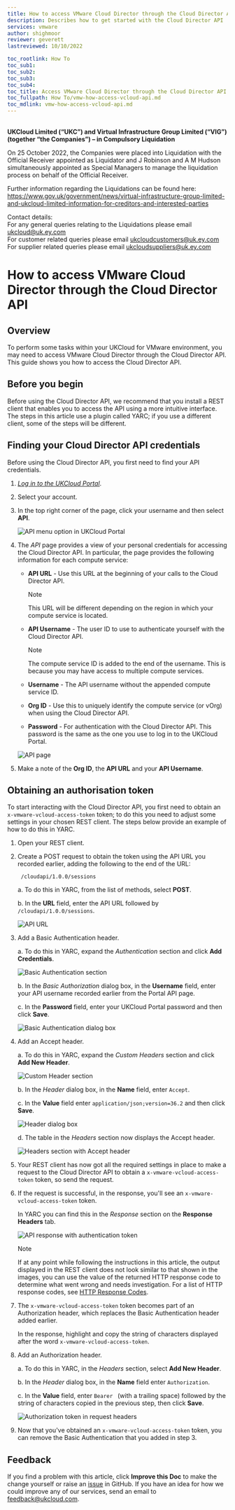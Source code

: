 ```yaml
---
title: How to access VMware Cloud Director through the Cloud Director API
description: Describes how to get started with the Cloud Director API
services: vmware
author: shighmoor
reviewer: geverett
lastreviewed: 10/10/2022

toc_rootlink: How To
toc_sub1:
toc_sub2:
toc_sub3:
toc_sub4:
toc_title: Access VMware Cloud Director through the Cloud Director API
toc_fullpath: How To/vmw-how-access-vcloud-api.md
toc_mdlink: vmw-how-access-vcloud-api.md
---
```


<br>**UKCloud Limited (“UKC”) and Virtual Infrastructure Group Limited (“VIG”) (together “the Companies”) – in Compulsory Liquidation**

On 25 October 2022, the Companies were placed into Liquidation with the Official Receiver appointed as Liquidator and J Robinson and A M Hudson simultaneously appointed as Special Managers to manage the liquidation process on behalf of the Official Receiver.

Further information regarding the Liquidations can be found here: <https://www.gov.uk/government/news/virtual-infrastructure-group-limited-and-ukcloud-limited-information-for-creditors-and-interested-parties>

Contact details:<br>
For any general queries relating to the Liquidations please email <ukcloud@uk.ey.com><br>
For customer related queries please email <ukcloudcustomers@uk.ey.com><br>
For supplier related queries please email <ukcloudsuppliers@uk.ey.com>

# How to access VMware Cloud Director through the Cloud Director API

## Overview

To perform some tasks within your UKCloud for VMware environment, you may need to access VMware Cloud Director through the Cloud Director API. This guide shows you how to access the Cloud Director API.

## Before you begin

Before using the Cloud Director API, we recommend that you install a REST client that enables you to access the API using a more intuitive interface. The steps in this article use a plugin called YARC; if you use a different client, some of the steps will be different.

## Finding your Cloud Director API credentials

Before using the Cloud Director API, you first need to find your API credentials.

1. [*Log in to the UKCloud Portal*](../portal/ptl-gs.md#logging-in-to-the-ukcloud-portal).

2. Select your account.

3. In the top right corner of the page, click your username and then select **API**.

    ![API menu option in UKCloud Portal](images/vmw-portal-mnu-api.png)

4. The *API* page provides a view of your personal credentials for accessing the Cloud Director API. In particular, the page provides the following information for each compute service:

    - **API URL** - Use this URL at the beginning of your calls to the Cloud Director API.

        > [!NOTE]
        > This URL will be different depending on the region in which your compute service is located.

    - **API Username** - The user ID to use to authenticate yourself with the Cloud Director API.

        > [!NOTE]
        > The compute service ID is added to the end of the username. This is because you may have access to multiple compute services.

    - **Username** - The API username without the appended compute service ID.

    - **Org ID** - Use this to uniquely identify the compute service (or vOrg) when using the Cloud Director API.

    - **Password** - For authentication with the Cloud Director API. This password is the same as the one you use to log in to the UKCloud Portal.

    ![API page](images/vmw-portal-api-details.png)

5. Make a note of the **Org ID**, the **API URL** and your **API Username**.

## Obtaining an authorisation token

To start interacting with the Cloud Director API, you first need to obtain an `x-vmware-vcloud-access-token` token; to do this you need to adjust some settings in your chosen REST client. The steps below provide an example of how to do this in YARC.

1. Open your REST client.

2. Create a POST request to obtain the token using the API URL you recorded earlier, adding the following to the end of the URL:

        /cloudapi/1.0.0/sessions

   a. To do this in YARC, from the list of methods, select **POST**.

   b. In the **URL** field, enter the API URL followed by `/cloudapi/1.0.0/sessions`.

    ![API URL](images/vmw-restclient-request-method-post1.png)

3. Add a Basic Authentication header.

   a. To do this in YARC, expand the *Authentication* section and click **Add Credentials**.

      ![Basic Authentication section](images/vmw-restclient-basic-authentication1.png)

   b. In the *Basic Authorization* dialog box, in the **Username** field, enter your API username recorded earlier from the Portal API page.

   c. In the **Password** field, enter your UKCloud Portal password and then click **Save**.

      ![Basic Authentication dialog box](images/vmw-restclient-authentication-details1.png)

4. Add an Accept header.

   a. To do this in YARC, expand the *Custom Headers* section and click **Add New Header**.

      ![Custom Header section](images/vmw-restclient-custom-header1.png)

   b. In the *Header* dialog box, in the **Name** field, enter `Accept`.

   c. In the **Value** field enter `application/json;version=36.2` and then click **Save**.

      ![Header dialog box](images/vmw-restclient-request-headers1.png)

   d. The table in the *Headers* section now displays the Accept header.

     ![Headers section with Accept header](images/vmw-restclient-accept-header1.png)

5. Your REST client has now got all the required settings in place to make a request to the Cloud Director API to obtain a `x-vmware-vcloud-access-token` token, so send the request.

6. If the request is successful, in the response, you'll see an `x-vmware-vcloud-access-token` token.

   In YARC you can find this in the *Response* section on the **Response Headers** tab.

   ![API response with authentication token](images/vmw-restclient-authentication-token.png)

   > [!NOTE]
   > If at any point while following the instructions in this article, the output displayed in the REST client does not look similar to that shown in the images, you can use the value of the returned HTTP response code to determine what went wrong and needs investigation. For a list of HTTP response codes, see [HTTP Response Codes](https://developer.mozilla.org/en-US/docs/Web/HTTP/Status).

7. The `x-vmware-vcloud-access-token` token becomes part of an Authorization header, which replaces the Basic Authentication header added earlier.

   In the response, highlight and copy the string of characters displayed after the word `x-vmware-vcloud-access-token`.

8. Add an Authorization header.

   a. To do this in YARC, in the *Headers* section, select **Add New Header**.

   b. In the *Header* dialog box, in the **Name** field enter `Authorization`.

   c. In the **Value** field, enter `Bearer ` (with a trailing space) followed by the string of characters copied in the previous step, then click **Save**.

      ![Authorization token in request headers](images/vmw-restclient-request-headers-token1.png)

9. Now that you've obtained an `x-vmware-vcloud-access-token` token, you can remove the Basic Authentication that you added in step 3.

## Feedback

If you find a problem with this article, click **Improve this Doc** to make the change yourself or raise an [issue](https://github.com/UKCloud/documentation/issues) in GitHub. If you have an idea for how we could improve any of our services, send an email to <feedback@ukcloud.com>.
